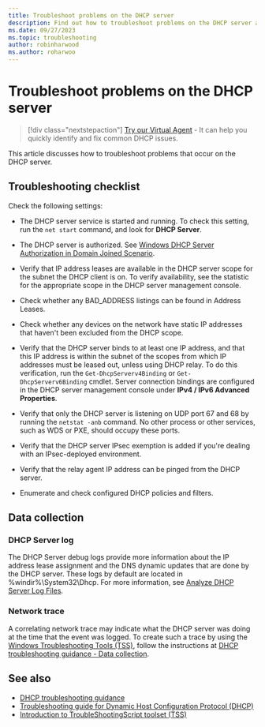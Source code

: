 ```yaml
---
title: Troubleshoot problems on the DHCP server
description: Find out how to troubleshoot problems on the DHCP server and collect data.
ms.date: 09/27/2023
ms.topic: troubleshooting
author: robinharwood
ms.author: roharwoo
---
```

# Troubleshoot problems on the DHCP server

> [!div class="nextstepaction"]
> <a href="https://vsa.services.microsoft.com/v1.0/?partnerId=7d74cf73-5217-4008-833f-87a1a278f2cb&flowId=DMC&initialQuery=31806271" target='_blank'>Try our Virtual Agent</a> - It can help you quickly identify and fix common DHCP issues.

This article discusses how to troubleshoot problems that occur on the DHCP server.

## Troubleshooting checklist

Check the following settings:

- The DHCP server service is started and running. To check this setting, run the `net start` command, and look for **DHCP Server**.

- The DHCP server is authorized. See [Windows DHCP Server Authorization in Domain Joined Scenario](/openspecs/windows_protocols/ms-dhcpe/56f8870b-a7c1-4db1-8a86-f69079fe5077).

- Verify that IP address leases are available in the DHCP server scope for the subnet the DHCP client is on. To verify availability, see the statistic for the appropriate scope in the DHCP server management console.

- Check whether any BAD\_ADDRESS listings can be found in Address Leases.

- Check whether any devices on the network have static IP addresses that haven't been excluded from the DHCP scope.

- Verify that the DHCP server binds to at least one IP address, and that this IP address is within the subnet of the scopes from which IP addresses must be leased out, unless using DHCP relay. To do this verification, run the `Get-DhcpServerv4Binding` or `Get-DhcpServerv6Binding` cmdlet. Server connection bindings are configured in the DHCP server management console under **IPv4 / IPv6 Advanced Properties**.

- Verify that only the DHCP server is listening on UDP port 67 and 68 by running the `netstat -anb` command. No other process or other services, such as WDS or PXE, should occupy these ports.

- Verify that the DHCP server IPsec exemption is added if you're dealing with an IPsec-deployed environment.

- Verify that the relay agent IP address can be pinged from the DHCP server.

- Enumerate and check configured DHCP policies and filters.

## Data collection

### DHCP Server log

The DHCP Server debug logs provide more information about the IP address lease assignment and the DNS dynamic updates that are done by the DHCP server. These logs by default are located in %windir%\\System32\\Dhcp.
For more information, see [Analyze DHCP Server Log Files](/previous-versions/windows/it-pro/windows-server-2008-R2-and-2008/dd183591\(v=ws.10\)).

### Network trace

A correlating network trace may indicate what the DHCP server was doing at the time that the event was logged. To create such a trace by using the [Windows Troubleshooting Tools (TSS)](https://aka.ms/getTSS), follow the instructions at [DHCP troubleshooting guidance - Data collection](/troubleshoot/windows-server/networking/troubleshoot-dhcp-guidance#data-collection).

## See also

- [DHCP troubleshooting guidance](/troubleshoot/windows-server/networking/troubleshoot-dhcp-guidance)
- [Troubleshooting guide for Dynamic Host Configuration Protocol (DHCP)](troubleshoot-dhcp-issue.md)
- [Introduction to TroubleShootingScript toolset (TSS)](/troubleshoot/windows-client/windows-troubleshooters/introduction-to-troubleshootingscript-toolset-tss)
